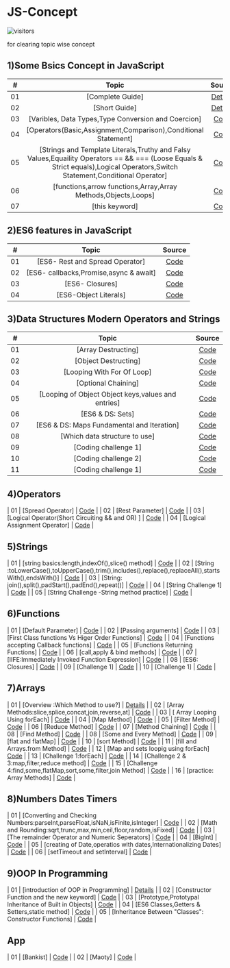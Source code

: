 # JS-Concept

![visitors](https://visitor-badge.glitch.me/badge?page_id=lokeshjawale96.Js-Concept)

for clearing topic wise concept

## 1)Some Bsics Concept in JavaScript

|  #  |            Topic             | Source |
| :-: | :----------------------------: | :-------: |
| 01  |     [Complete Guide]      | [Details](./Fundamentals-Part_1/README.MD) |  
| 02  |     [Short Guide]      | [Details](./Fundamentals-Part_1/starter/SHORTINFO.MD) |
| 03  |     [Varibles, Data Types,Type Conversion and Coercion]   | [Code](./Fundamentals-Part_1/starter/basic1.js)  |
| 04  |     [Operators(Basic,Assignment,Comparison),Conditional Statement]     | [Code](./Fundamentals-Part_1/starter/basic2.js) |
| 05  |     [Strings and Template Literals,Truthy and Falsy Values,Equaility Operators == && === (Loose Equals & Strict equals),Logical Operators,Switch Statement,Conditional Operator]     | [Code](./Fundamentals-Part_1/final/script.js)  |
| 06  |     [functions,arrow functions,Array,Array Methods,Objects,Loops]     | [Code](./Fundamental_Part_2/final/script.js) |
| 07  |     [this keyword]     | [Code](./this%20keyword/this.js) |



## 2)ES6 features in JavaScript

|  #  |            Topic             | Source |
| :-: | :----------------------------: | :-------: |
| 01  |     [ES6- Rest and Spread Operator]      | [Code](./ES6/restAndSpread.js) |  
| 02  |     [ES6- callbacks,Promise,async & await]      | [Code](./ES6/callbackPromiseAsyncAwait.js) |
| 03  |     [ES6- Closures]   | [Code](./ES6/closure.js)  |
| 04  |     [ES6-Object Literals]     | [Code](./ES6/objectLiterals.js) |


## 3)Data Structures Modern Operators and Strings

|  #  |            Topic             | Source |
| :-: | :----------------------------: | :-------: |
| 01  |     [Array Destructing]      | [Code](./Data-Structures-Operators-strings/DS/arrayDestructing.js) |  
| 02  |     [Object Destructing]      | [Code](./Data-Structures-Operators-strings/DS/objectDestructing.js) |
| 03  |     [Looping With For Of Loop]   | [Code](./Data-Structures-Operators-strings/DS/LoopingForOfLoop.js)  |
| 04  |     [Optional Chaining]     | [Code](./Data-Structures-Operators-strings/DS/optionalChaining.js) |
| 05  |     [Looping of Object Object keys,values and entries]   | [Code](./Data-Structures-Operators-strings/DS/loopingObjects.js)  |
| 06  |     [ES6 & DS: Sets]     | [Code](./Data-Structures-Operators-strings/DS/sets.js) |
| 07  |     [ES6 & DS: Maps Fundamental and Iteration]   | [Code](./Data-Structures-Operators-strings/DS/maps.js)  |
| 08  |     [Which data structure to use]     | [Code](./Data-Structures-Operators-strings/DS/Which%20data%20structure%20is%20use.md) |
| 09  |     [Coding challenge 1]   | [Code](./Data-Structures-Operators-strings/DS/codingChallenge1.js)  |
| 10  |     [Coding challenge 2]     | [Code](./Data-Structures-Operators-strings/DS/codingChallenge2.js) |
| 11  |     [Coding challenge 1]   | [Code](./Data-Structures-Operators-strings/DS/challenge3.js)  |


## 4)Operators

| 01  |     [Spread Operator]   | [Code](./Data-Structures-Operators-strings/Operators/spreadOperator.js)  |
| 02  |     [Rest Parameter]     | [Code](./Data-Structures-Operators-strings/Operators/restPatternAndParameter.js) |
| 03  |     [Logical Operator(Short Circuiting && and OR) ]   | [Code](./Data-Structures-Operators-strings/Operators/shortCircuiting.js)  |
| 04  |     [Logical Assignment Operator]     | [Code](./Data-Structures-Operators-strings/Operators/logicalAssignmentOperator.js) |


## 5)Strings

| 01  |     [string basics:length,indexOf(),slice() method]   | [Code](./Data-Structures-Operators-strings/strings/string.js)  |
| 02  |     [String :toLowerCase(),toUpperCase(),trim(),includes(),replace(),replaceAll(),startsWith(),endsWith()]     | [Code](./Data-Structures-Operators-strings/strings/string-part1.js) |
| 03  |     [String: join(),split(),padStart(),padEnd(),repeat()]   | [Code](./Data-Structures-Operators-strings/strings/string-part2.js)  |
| 04  |     [String Challenge 1]     | [Code](./Data-Structures-Operators-strings/strings/string-challenge.js) |
| 05  |     [String Challenge -String method practice]   | [Code](./Data-Structures-Operators-strings/strings/string-part1.js)  |



## 6)Functions

| 01  |     [Default Parameter]   | [Code](./Functions/starter/defaultParameter.js)  |
| 02  |     [Passing arguments]     | [Code](./Functions/starter/functionPassing.js) |
| 03  |     [First Class functions Vs Higer Order Functions]   | [Code](./Functions/starter/functionCalled.js)  |
| 04  |     [Functions accepting Callback functions]     | [Code](./Functions/starter/functionWithCallbackfunc.js) |
| 05  |     [Functions Returning Functions]   | [Code](./Functions/starter/funRetFun.js)  |
| 06  |     [call,apply & bind methods]     | [Code](./Functions/starter/callAndApplyAndBind.js) |
| 07  |     [IIFE:Immediately Invoked Function Expression]   | [Code](./Functions/starter/invokedFun.js)  |
| 08  |     [ES6: Closures]     | [Code](./Functions/starter/closures.js) |
| 09  |     [Challenge 1]   | [Code](./Functions/starter/challenge1.js)  |
| 10  |     [Challenge 1]     | [Code](./Functions/starter/challenge2.js) |


## 7)Arrays

| 01  |     [Overview :Which Method to use?]   | [Details](./Arrays/readme.md)  |
| 02  |     [Array Methods:slice,splice,concat,join,reverse,at]   | [Code](./Arrays/Array-stuff/arrayMethods.js)  |
| 03  |     [ Array Looping Using forEach]   | [Code](./Arrays/Array-stuff/arrayLoopingforEach.js)  |
| 04  |     [Map Method]   | [Code](./Arrays/Array-stuff/mapMethod.js)  |
| 05  |     [Filter Method]   | [Code](./Arrays/Array-stuff/filter.js)  |
| 06  |     [Reduce Method]   | [Code](./Arrays/Array-stuff/reduce.js)  |
| 07  |     [Method Chaining]   | [Code](./Arrays/Array-stuff/methodChaining.js)  |
| 08  |     [Find Method]   | [Code](./Arrays/Array-stuff/find.js)  |
| 08  |     [Some and Every Method]   | [Code](./Arrays/Array-stuff/someAndEvery.js)  |
| 09  |     [flat and flatMap]   | [Code](./Arrays/Array-stuff/flatAndFlatMAP.js)  |
| 10  |     [sort Method]   | [Code](./Arrays/Array-stuff/sortingArrays.js)  |
| 11  |     [fill and Arrays.from Method]   | [Code](./Arrays/Array-stuff/fillAndArraysFrom.js)  |
| 12  |     [Map and sets loopig using forEach]     [Code](./Arrays/Array-stuff/forEachMapsAndSets.js)  |
| 13  |     [Challenge 1:forEach]   | [Code](./Arrays/challenge/challenge1.js)  |
| 14  |     [Challenge 2 & 3:map,filter,reduce method]   | [Code](./Arrays/challenge/challenge2.js)  |
| 15  |     [Challenge 4:find,some,flatMap,sort,some,filter,join Method]   | [Code](./Arrays/challenge/challenge4.js)  |
| 16  |     [practice: Array Methods]   | [Code](./Arrays/practice.js)  |


## 8)Numbers Dates Timers

| 01  |     [Converting and Checking Numbers:parseInt,parseFloat,isNaN,isFinite,isInteger]   | [Code](./Numbers-Dates-Timers-Bankist/Numbers/number1.js)  |
| 02  |     [Math and Rounding:sqrt,trunc,max,min,ceil,floor,random,isFixed]   | [Code](./Numbers-Dates-Timers-Bankist/Numbers/number2.js)  |
| 03  |     [The remainder Operator and Numeric Seperators]   | [Code](./Numbers-Dates-Timers-Bankist/Numbers/number3.js)  |
| 04  |     [BigInt]   | [Code](./Numbers-Dates-Timers-Bankist/Numbers/number4.js)  |
| 05  |     [creating of Date,operatios with dates,Internationalizing Dates]   | [Code](./Numbers-Dates-Timers-Bankist/Dates/date.js)  |
| 06  |     [setTimeout and setInterval]   | [Code](./Numbers-Dates-Timers-Bankist/Numbers/setTimeoutAndsetInterval.js)  |



## 9)OOP In Programming

| 01  |     [introduction of OOP in Programming]   | [Details](./OOP-In-Programming/Readme.md)  |
| 02  |     [Constructor Function and the new keyword]   | [Code](./OOP-In-Programming/constructorFunctions.js)  |
| 03  |     [Prototype,Prototypal Inheritance of Built in Objects]   | [Code](./OOP-In-Programming/prototypes.js)  |
| 04  |     [ES6 Classes,Getters & Setters,static method]   | [Code](./OOP-In-Programming/es6Classes.js)  |
| 05  |     [Inheritance Between "Classes": Constructor Functions]   | [Code](./OOP-In-Programming/inheritance.js)  |



## App

| 01  |     [Bankist]   | [Code](./bankist/bankist.js)  |
| 02  |     [Maoty]   | [Code](./Mapty/script.js)  |
